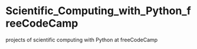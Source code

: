 # Scientific_Computing_with_Python_freeCodeCamp
projects of scientific computing with Python at freeCodeCamp
